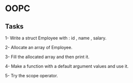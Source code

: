 # OOPC

## Tasks 
1- Write a struct Employee with : id , name , salary.



2- Allocate an array of Employee.



3- Fill the allocated array and then print it.



4- Make a function with a default argument values and use it.



5- Try the scope operator.
